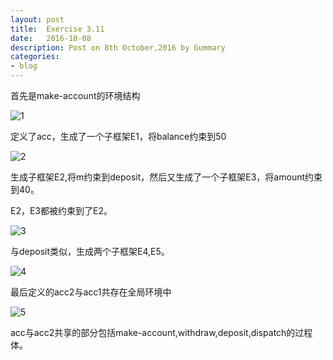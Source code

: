 ```yaml
---
layout: post
title:  Exercise 3.11
date:   2016-10-08
description: Post on 8th October,2016 by Gummary
categories:
- blog
---
```


首先是make-account的环境结构

![1](http://i.imgur.com/Zg4OrE6.png)

定义了acc，生成了一个子框架E1，将balance约束到50

![2](http://i.imgur.com/JGSXW2j.png)

生成子框架E2,将m约束到deposit，然后又生成了一个子框架E3，将amount约束到40。

E2，E3都被约束到了E2。

![3](http://i.imgur.com/LaD3dBt.png)

与deposit类似，生成两个子框架E4,E5。

![4](http://i.imgur.com/KeQed1p.png)

最后定义的acc2与acc1共存在全局环境中


![5](http://i.imgur.com/eHCmbT7.png)

acc与acc2共享的部分包括make-account,withdraw,deposit,dispatch的过程体。





